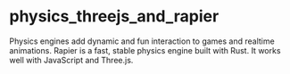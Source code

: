 # physics_threejs_and_rapier
Physics engines add dynamic and fun interaction to games and realtime animations. Rapier is a fast, stable physics engine built with Rust. It works well with JavaScript and Three.js.
